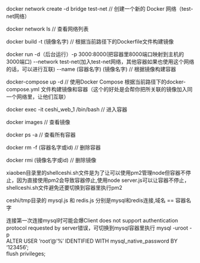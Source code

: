 docker network create -d bridge test-net  //   创建一个新的 Docker 网络（test-net网络）

docker network ls   //   查看网络列表

docker build -t (镜像名字)  //  根据当前路径下的Dockerfile文件构建镜像

docker run -d（后台运行）-p 3000:8000(把容器里8000端口映射到主机的3000端口) --network test-net(加入test-net网络，其他容器如果也使用这个网络的话，可以进行互联) --name (容器名字) (镜像名字)   //  根据镜像构建容器


docker-compose up -d  //  使用Docker Compose 根据当前路径下的docker-compose.yml 文件构建镜像和容器（这个的好处是会帮你把所关联的镜像加入同一个网络里，让他们互联）

docker exec -it ceshi_web_1 /bin/bash    // 进入容器

docker images  //  查看镜像

docker ps -a  //  查看所有容器

docker rm -f (容器名字或id)   //  删除容器

docker rmi (镜像名字或id)   //  删除镜像



xiaoben目录里的shellceshi.sh文件是为了让可以使用pm2管理node但容器不停止，因为直接使用pm2会导致容器停止,使用node server.js可以让容器不停止，shellceshi.sh文件避免还要切换到容器里执行pm2


ceshi/tmp目录的 mysql.js 和 redis.js 分别是mysql和redis连接,域名 == 容器名字

连接第一次连接mysql时可能会爆Client does not support authentication protocol requested by server错误，可切换到mysql容器里执行
          mysql -uroot -p   
          ALTER USER ‘root’@’%’ IDENTIFIED WITH mysql_native_password BY ‘123456’;   
          flush privileges;
